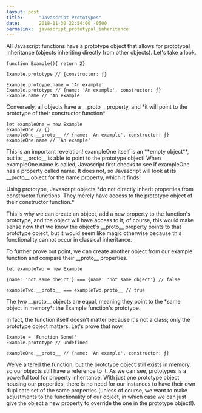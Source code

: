 ```yaml
---
layout: post
title:      "Javascript Prototypes"
date:       2018-11-30 22:54:00 -0500
permalink:  javascript_prototypal_inheritance
---
```



<p>All Javascript functions have a prototype object that allows for prototypal inheritance (objects inheriting directly from other objects). Let's take a look. 
</p>

```
function Example(){ return 2} 

Example.prototype // {constructor: ƒ}   

Example.protoype.name = 'An example' 
Example.prototype // {name: 'An example', constructor: ƒ}  
Example.name // 'An example'
```
<p>
Conversely, all objects have a __proto__ property, and *it will point to the prototype of their constructor function*  
</p>

```
let exampleOne = new Example 
exampleOne // {}
exampleOne.__proto__ // {name: 'An example', constructor: ƒ} 
exampleOne.name // 'An example'
```

<p>
This is an important revelation! exampleOne itself is an **empty object**, but its __proto__ is able to point to the prototype object! When exampleOne.name is called, Javascript first checks to see if exampleOne has a property called name. It does not, so Javascript will look at its __proto__ object for the name property, which it finds! 
<p>
Using prototype, Javascript objects *do not directly inherit properties from constructor functions. They merely have access to the prototype object of their constructor function.* 
</p>
This is why we can create an object, add a new property to the function's prototype, and the object will have access to it; of course, this would make sense now that we know the object's __proto__ property points to that prototype object, but it would seem like magic otherwise because this functionality cannot occur in classical inheritance. 
</p> 

<p>
To further prove out point, we can create another object from our example function and compare their __proto__ properties. 
</p>

```
let exampleTwo = new Example 

{name: 'not same obejct'} === {name: 'not same object'} // false

exampleTwo.__proto__ === exampleTwo.proto__ // true
```

<p>
The two __proto__ objects are equal, meaning they point to the *same object in memory*: the Example function's prototype. 

In fact, the function itself doesn't matter because it's not a class; only the prototype object matters. Let's prove that now. 
</p>

```
Example = 'Function Gone!' 
Example.prototype // undefined  

exampleOne.__proto__ // {name: 'An example', constructor: ƒ}
```

<p> 
We've altered the function, but the prototype object still exists in memory, so our objects still have a reference to it. As we can see, prototypes is a powerful tool for property inheritance. With just one prototype object housing our properties, there is no need for our instances to have their own duplicate set of the same properties (unless of course, we want to make adjustments to the functionality of our object, in which case we can just give the object a new property to override the one in the prototype object!). 
</p>







